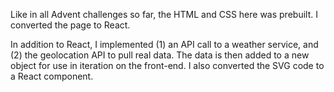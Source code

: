 Like in all Advent challenges so far, the HTML and CSS here was prebuilt. I converted the page to React.

In addition to React, I implemented (1) an API call to a weather service, and (2) the geolocation API to pull real data. The data is then added to a new object for use in iteration on the front-end. I also converted the SVG code to a React component.
